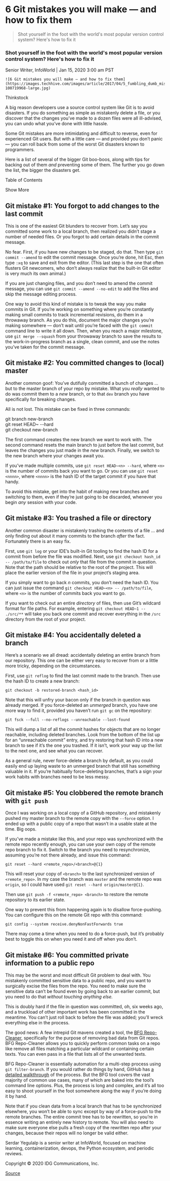 # 6 Git mistakes you will make — and how to fix them

> Shot yourself in the foot with the world's most popular version control system? Here's how to fix it

### Shot yourself in the foot with the world's most popular version control system? Here's how to fix it

Senior Writer, InfoWorld | Jan 15, 2020 3:00 am PST

    ![6 Git mistakes you will make — and how to fix them](https://images.techhive.com/images/article/2017/04/5_fumbling_dumb_mistake-100719968-large.jpg)

Thinkstock

A big reason developers use a source control system like Git is to avoid disasters. If you do something as simple as mistakenly delete a file, or you discover that the changes you’ve made to a dozen files were all ill-advised, you can undo what you’ve done with little hassle.

Some Git mistakes are more intimidating and difficult to reverse, even for experienced Git users. But with a little care — and provided you don’t panic — you can roll back from some of the worst Git disasters known to programmers.

Here is a list of several of the bigger Git boo-boos, along with tips for backing out of them _and_ preventing some of them. The further you go down the list, the bigger the disasters get.

Table of Contents

Show More

## Git mistake #1: You forgot to add changes to the last commit

This is one of the easiest Git blunders to recover from. Let’s say you committed some work to a local branch, then realized you didn’t stage a number of needed files. Or you forgot to add certain details in the commit message.

No fear. First, if you have new changes to be staged, do that. Then type `git commit --amend` to edit the commit message. Once you’re done, hit Esc, then type `:xq` to save and exit from the editor. (This last step is the one that often flusters Git newcomers, who don’t always realize that the built-in Git editor is very much its own animal.)

If you are just changing files, and you don’t need to amend the commit message, you can use `git commit --amend --no-edit` to add the files and skip the message editing process.

One way to avoid this kind of mistake is to tweak the way you make commits in Git. If you’re working on something where you’re constantly making small commits to track incremental revisions, do them in a throwaway branch. As you do this, document the major changes you’re making somewhere — don’t wait until you’re faced with the `git commit` command line to write it all down. Then, when you reach a major milestone, use `git merge --squash` from your throwaway branch to save the results to the work-in-progress branch as a single, clean commit, and use the notes you’ve taken for the commit message.

## Git mistake #2: You committed changes to (local) master

Another common goof: You’ve dutifully committed a bunch of changes ... but to the master branch of your repo by mistake. What you _really_ wanted to do was commit them to a _new_ branch, or to that `dev` branch you have specifically for breaking changes.

All is not lost. This mistake can be fixed in three commands:

git branch new\-branch  
git reset HEAD~ \--hard  
git checkout new\-branch

The first command creates the new branch we want to work with. The second command resets the main branch to just before the last commit, but leaves the changes you just made in the _new_ branch. Finally, we switch to the new branch where your changes await you.

If you’ve made multiple commits, use `git reset HEAD~<n> --hard`, where `<n>` is the number of commits back you want to go. Or you can use `git reset <nnnn>`, where `<nnnn>` is the hash ID of the target commit if you have that handy.

To avoid this mistake, get into the habit of making new branches and switching to them, even if they’re just going to be discarded, whenever you begin _any_ session with your code.

## Git mistake #3: You trashed a file or directory

Another common disaster is mistakenly trashing the contents of a file ... and only finding out about it many commits to the branch _after_ the fact. Fortunately there is an easy fix.

First, use `git log` or your IDE’s built-in Git tooling to find the hash ID for a commit from before the file was modified. Next, use `git checkout hash_id -- /path/to/file` to check out _only_ that file from the commit in question. Note that the path should be relative to the root of the project. This will place the earlier version of the file in your project’s staging area.

If you simply want to go back _n_ commits, you don’t need the hash ID. You can just issue the command `git checkout HEAD~<n> -- /path/to/file`, where `<n>` is the number of commits back you want to go.

If you want to check out an entire _directory_ of files, then use Git’s wildcard format for file paths. For example, entering `git checkout HEAD~1 -- ./src/**` will take you back one commit and recover everything in the `/src` directory from the root of your project.

## Git mistake #4: You accidentally deleted a branch

Here’s a scenario we all dread: accidentally deleting an entire branch from our repository. This one can be either very easy to recover from or a little more tricky, depending on the circumstances.

First, use `git reflog` to find the last commit made to the branch. Then use the hash ID to create a new branch:

`git checkout -b restored-branch <hash_id>`

Note that this will unfry your bacon only if the branch in question was already merged. If you force-deleted an _unmerged_ branch, you have one more way to find it, provided you haven’t run `git gc` on the repository:

`git fsck --full --no-reflogs --unreachable --lost-found`

This will dump a list of all the commit hashes for objects that are no longer reachable, including deleted branches. Look from the bottom of the list up for an “unreachable commit” entry, and try restoring that hash ID into a new branch to see if it’s the one you trashed. If it isn’t, work your way up the list to the next one, and see what you can recover.

As a general rule, never force-delete a branch by default, as you could easily end up laying waste to an unmerged branch that still has something valuable in it. If you’re habitually force-deleting branches, that’s a sign your work habits with branches need to be less messy.

## Git mistake #5: You clobbered the remote branch with `git push`

Once I was working on a local copy of a GitHub repository, and mistakenly pushed my master branch to the remote copy with the `--force` option. I ended up with a public copy of a repo that wasn’t in a usable state at the time. Big oops.

If you’ve made a mistake like this, and your repo was synchronized with the remote repo recently enough, you can use your own copy of the remote repo branch to fix it. Switch to the branch you need to resynchronize, assuming you’re not there already, and issue this command:

`git reset --hard <remote_repo>/<branch>@{1}`

This will reset your copy of `<branch>` to the last synchronized version of `<remote_repo>`. In my case the branch was `master` and the remote repo was `origin`, so I could have used `git reset --hard origin/master@{1}`.

Then use `git push -f <remote_repo> <branch>` to restore the remote repository to its earlier state.

One way to prevent this from happening again is to disallow force-pushing. You can configure this on the remote Git repo with this command:

`git config --system receive.denyNonFastForwards true`

There may come a time when you need to do a force-push, but it’s probably best to toggle this on when you need it and off when you don’t.

## Git mistake #6: You committed private information to a public repo

This may be the worst and most difficult Git problem to deal with. You mistakenly committed sensitive data to a public repo, and you want to surgically excise the files from the repo. You need to make sure the sensitive data can’t be found even by going back to an earlier commit, but you need to do that *without touching anything else.*

This is doubly hard if the file in question was committed, oh, six weeks ago, and a truckload of other important work has been committed in the meantime. You can’t just roll back to before the file was added; you’ll wreck everything else in the process.

The good news: A few intrepid Git mavens created a tool, the [BFG Repo-Cleaner](https://rtyley.github.io/bfg-repo-cleaner/), specifically for the purpose of removing bad data from Git repos. BFG Repo-Cleaner allows you to quickly perform common tasks on a repo like remove all files matching a particular wildcard or containing certain texts. You can even pass in a file that lists all of the unwanted texts.

BFG Repo-Cleaner is essentially automation for a multi-step process using `git filter-branch`. If you would rather do things by hand, GitHub has [a detailed walkthrough](https://help.github.com/en/github/authenticating-to-github/removing-sensitive-data-from-a-repository) of the process. But the BFG tool covers the vast majority of common use cases, many of which are baked into the tool’s command line options. Plus, the process is long and complex, and it’s all too easy to shoot yourself in the foot somewhere along the way if you’re doing it by hand.

Note that if you clean data from a local branch that has to be synchronized elsewhere, you won’t be able to sync except by way of a force-push to the remote branches. The entire commit tree has to be rewritten, so you’re in essence writing an entirely new history to remote. You will also need to make sure everyone else pulls a fresh copy of the rewritten repo after your changes, because their repos will no longer be valid either.

Serdar Yegulalp is a senior writer at InfoWorld, focused on machine learning, containerization, devops, the Python ecosystem, and periodic reviews.

Copyright © 2020 IDG Communications, Inc.

[Source](https://www.infoworld.com/article/3512975/6-git-mistakes-you-will-make-and-how-to-fix-them.html)
